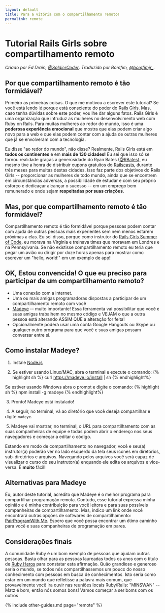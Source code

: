 ```yaml
---
layout: default
title: Para a vitória com o compartilhamento remoto!
permalink: remote
---
```


# Tutorial Rails Girls sobre compartilhamento remoto

*Criado por Ed Drain, [@SoldierCoder](https://twitter.com/soldiercoder)*.
*Traduzido por Bomfim, [@bomfimjr_](https://twitter.com/bomfimjr_)*.

## Por que compartilhamento remoto é tão formidável?

Primeiro as primeiras coisas. O que me motivou a escrever este tutorial? Se você está lendo ié porque está consciente do poder do [Rails Girls](http://railsgirls.com). Mas, caso tenha dúvidas sobre este poder, vou lhe dar alguns fatos. Rails Girls é uma organização que intruduz as mulheres no desenvolvimento web com Ruby on Rails. Para muitas mulheres ao redor do mundo, isso é uma **poderosa experiência emocional** que mostra que elas podem criar algo novo para a web e que elas podem contar com a ajuda de outras mulheres que já se envolveram com a tecnologia.


Eu disse "ao redor do mundo", não disse? Realmente, Rails Girls está em **todos os continentes** e em **mais de 130 cidades!**  Eu sei que isso só se tornou realidade graças a generosidade do Ryan Bates ([@RBates](https://twitter.com/rbates)), eu mesmo tive a honra de distribuir cupons gratuitos do [Railscasts](railscasts.com), durante três meses para muitas destas cidades. Isso faz parte dos objetivos do Rails Girls -- proporcionar as mulheres de todo mundo, ainda que se encontrem em circunstâncias adversas,  a  possibilidade  de estudar e com seu próprio esforço e dedicaçar alcançar o sucesso --  em um emprego bem remunerado e onde sejam **respeitadas por suas criações**.

## Mas, por que compartilhamento remoto é tão formidável?

Compartilhamento remoto é tão formidável porque pessoas podem contar com ajuda de outras pessoas mais experientes sem nem menos estarem próximas a elas. Eu sei disso, porque como instrutor do [Rails Girls Summer of Code](http://railsgirlssummerofcode.org), eu morava na Virginia e treinava times que moravam em Londres e na Pennsylvania. Se não existisse compartilhamento remoto eu teria que pegar um avião ou dirigir por doze horas apenas para mostrar como escrever um "hello, world!" em um exemplo de app!

## OK, Estou convencida! O que eu preciso para participar de um compartilhamento remoto?
* Uma conexão com a internet.
* Uma ou mais amigas programadoras dispostas a participar de um compartilhamento remoto com você
* [Madeye](https://madeye.io) -- muito importante! Essa ferramenta vai possibilitar que você e suas amigas trabalhem no mesmo código e VEJAM o que a outra pessoa está alterando ASSIM QUE a alteração for feita!
* Opcionalmente poderá usar uma conta Google Hangouts ou Skype ou qualquer outro programa para que você e suas amigas possam conversar entre si.

<!--
  O &nbsp; antes da numeração conserta um bug no qual o highlight quebra a numeração de listas
  https://github.com/jekyll/jekyll/issues/588
 -->
## Como instalar Madeye?
1. Instale [Node.js](http://howtonode.org/how-to-install-nodejs)

2. Se estiver usando Linux/MAC, abra o terminal e execute o comando:
{% highlight sh %}
curl https://madeye.io/install | sh
{% endhighlight%}

Se estiver usando Windows abra o prompt e digite o comando:
{% highlight sh %}
npm install -g madeye
{% endhighlight%}

&nbsp;3. Pronto! Madeye está instalado!

&nbsp;4. A seguir, no terminal, vá ao diretório que você deseja compartilhar e digite `madeye`.

&nbsp;5. Madeye vai mostrar,  no terminal, o URL para compartilhamento com as suas companheiras de equipe e todas podem abrir o endereço nos seus navegadores e começar a editar o código.

Estando em modo de compartilhamento no navegador, você e seu(a) instrutor(a) poderão ver no lado esquerdo da tela seus ícones em diretórios, sub-diretórios e arquivos. Navegando pelos arquivos você será capaz de visualizar o curso do seu instrutor(a) enquando ele edita os arquivos e vice-versa. É **muito** fácil!

## Alternativas para Madeye

Eu, autor deste tutorial, acredito que Madeye é o melhor programa para compartilhar programação remota. Contudo, esse tutorial expressa minha opinião e é minha contribuição para você leitora e para suas possíveis companheiras de compartilhamento. Mas,  indico um link onde você encontrará outras opções de softwares de compartilhamento: [PairProgramWith.Me](http://pairprogramwith.me). Espero que você possa encontrar um ótimo caminho para você e suas companheiras de programação em pares.

## Considerações finais
A comunidade Ruby é um bom exemplo de pessoas que ajudam outras pessoas. Basta olhar para as pessoas laureadas todos os anos com o título de [Ruby Heros](http://rubyheroes.com/) para constatar esta afirmação. Quão grandioso e generoso seria o mundo, se todos nós compartilhassemos um pouco do nosso conhecimento com pessoas em busca de conhecimentos. Isto seria como estar em um mundo que refletisse a palavra mais comum, que provavelmente você ira ouvir nas reuniões locais Ruby/Rails: "MINSWAN" -- Matz é bom, então nós somos bons! Vamos começar a ser boms com os outros

{% include other-guides.md page="remote" %}
